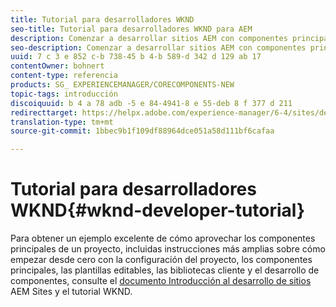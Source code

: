 ```yaml
---
title: Tutorial para desarrolladores WKND
seo-title: Tutorial para desarrolladores WKND para AEM
description: Comenzar a desarrollar sitios AEM con componentes principales
seo-description: Comenzar a desarrollar sitios AEM con componentes principales
uuid: 7 c 3 e 852 c-b 738-45 b 4-b 589-d 342 d 129 ab 17
contentOwner: bohnert
content-type: referencia
products: SG_ EXPERIENCEMANAGER/CORECOMPONENTS-NEW
topic-tags: introducción
discoiquuid: b 4 a 78 adb -5 e 84-4941-8 e 55-deb 8 f 377 d 211
redirecttarget: https://helpx.adobe.com/experience-manager/6-4/sites/developing/using/getting-started.html
translation-type: tm+mt
source-git-commit: 1bbec9b1f109df88964dce051a58d111bf6cafaa

---
```



# Tutorial para desarrolladores WKND{#wknd-developer-tutorial}

Para obtener un ejemplo excelente de cómo aprovechar los componentes principales de un proyecto, incluidas instrucciones más amplias sobre cómo empezar desde cero con la configuración del proyecto, los componentes principales, las plantillas editables, las bibliotecas cliente y el desarrollo de componentes, consulte el [documento Introducción al desarrollo de sitios](https://helpx.adobe.com/experience-manager/6-5/sites/developing/using/getting-started.html) AEM Sites y el tutorial WKND.

